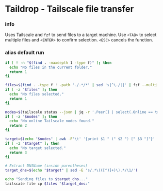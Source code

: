 # Taildrop - Tailscale file transfer

### info

Uses Tailscale and `fzf` to send files to a target machine. Use `<TAB>` to select multiple files and `<ENTER>` to confirm selection.
`<ESC>` cancels the function.


### alias default run
```sh
if [ ! -n "$(find . -maxdepth 1 -type f)" ]; then
  echo "No files in the current folder."
  return 1
fi

files=$(find . -type f ! -path './.*/*' | sed 's|^\./||' | fzf --multi --prompt="Select files to send: " --exit-0)
if [ -z "$files" ]; then
  echo "No files selected."
  return 1
fi

nodes=$(tailscale status --json | jq -r '.Peer[] | select(.Online == true) | [.HostName, .DNSName, .TailscaleIPs[0]] | @tsv')
if [ -z "$nodes" ]; then
  echo "No online Tailscale nodes found."
  return 2
fi

target=$(echo "$nodes" | awk -F'\t' '{print $1 " (" $2 ") [" $3 "]"}' | fzf --prompt="Select Tailscale node: "  --exit-0)
if [ -z "$target" ]; then
  echo "No target selected."
  return 3
fi

# Extract DNSName (inside parentheses)
target_dns=$(echo "$target" | sed -E 's/.*\(([^)]+)\).*/\1/')

echo "Sending files to $target_dns..."
tailscale file cp $files "$target_dns:"
```

